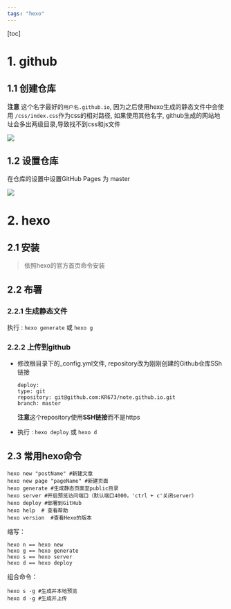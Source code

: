 ```yaml
---
tags: "hexo"
---
```


[toc]

# 1. github

## 1.1 创建仓库

**注意** 这个名字最好的`用户名.github.io`, 因为之后使用hexo生成的静态文件中会使用 `/css/index.css`作为css的相对路径, 如果使用其他名字, github生成的网站地址会多出两级目录,导致找不到css和js文件

![](https://mynoteimg.oss-cn-beijing.aliyuncs.com/20191110222817.png)

## 1.2 设置仓库

在仓库的设置中设置GitHub Pages 为 master

![](https://mynoteimg.oss-cn-beijing.aliyuncs.com/20191110223555.png)

# 2. hexo

## 2.1 安装

> 依照hexo的官方首页命令安装

## 2.2 布署

### 2.2.1 生成静态文件

执行 : `hexo generate` 或 `hexo g`

### 2.2.2 上传到github

* 修改根目录下的_config.yml文件, repository改为刚刚创建的Github仓库SSh链接

    ```
    deploy:
    type: git
    repository: git@github.com:KR673/note.github.io.git
    branch: master
    ```
    **注意**这个repository使用**SSH链接**而不是https

* 执行 : `hexo deploy` 或 `hexo d`

## 2.3 常用hexo命令

```
hexo new "postName" #新建文章
hexo new page "pageName" #新建页面
hexo generate #生成静态页面至public目录
hexo server #开启预览访问端口（默认端口4000，'ctrl + c'关闭server）
hexo deploy #部署到GitHub
hexo help  # 查看帮助
hexo version  #查看Hexo的版本
```

缩写：

```
hexo n == hexo new
hexo g == hexo generate
hexo s == hexo server
hexo d == hexo deploy
```

组合命令：

```
hexo s -g #生成并本地预览
hexo d -g #生成并上传
```